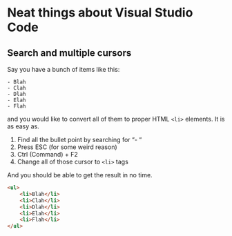 # Neat things about Visual Studio Code

## Search and multiple cursors

Say you have a bunch of items like this:

```
- Blah
- Clah
- Dlah
- Elah
- Flah
```
and you would like to convert all of them to proper HTML `<li>` elements. It is as easy as.

1. Find all the bullet point by searching for “- “
2. Press ESC (for some weird reason)
3. Ctrl (Command) + F2
4. Change all of those cursor to `<li>` tags

And you should be able to get the result in no time.
```html
<ul>
    <li>Blah</li>
    <li>Clah</li>
    <li>Dlah</li>
    <li>Elah</li>
    <li>Flah</li>
</ul>
```